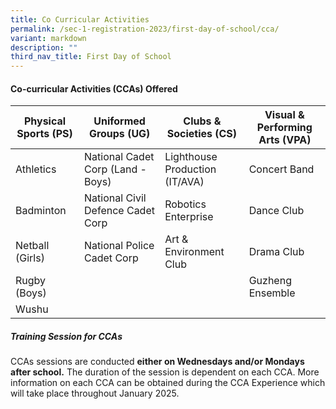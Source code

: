 ```yaml
---
title: Co Curricular Activities
permalink: /sec-1-registration-2023/first-day-of-school/cca/
variant: markdown
description: ""
third_nav_title: First Day of School
---
```

#### **Co-curricular Activities (CCAs) Offered**


| Physical Sports (PS)| Uniformed Groups (UG)| Clubs & Societies (CS) | Visual & Performing Arts (VPA) |
| -------- | -------- | -------- | -------- |
| Athletics| National Cadet Corp (Land - Boys) | Lighthouse Production (IT/AVA)| Concert Band|
| Badminton | National Civil Defence Cadet Corp | Robotics Enterprise | Dance Club |
| Netball (Girls) | National Police Cadet Corp| Art & Environment Club| Drama Club|
| Rugby (Boys) |  | | Guzheng Ensemble|
| Wushu | |  ||

##### **Training Session for CCAs**

CCAs sessions are conducted **either on Wednesdays and/or Mondays after school.** The duration of the session is dependent on each CCA. More information on each CCA can be obtained during the CCA Experience which will take place throughout January 2025.
